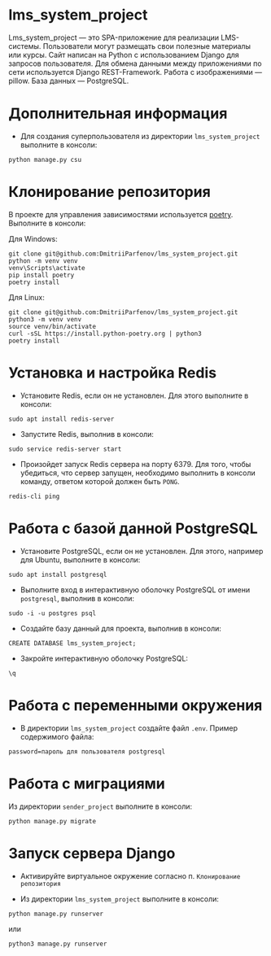 # lms_system_project

Lms_system_project — это SPA-приложение для реализации LMS-системы. Пользователи могут размещать свои полезные материалы или курсы.
Сайт написан на Python с использованием Django для запросов пользователя. Для обмена данными между приложениями по сети используется Django REST-Framework. 
Работа с изображениями — pillow. База данных — PostgreSQL.

# Дополнительная информация

- Для создания суперпользователя из директории `lms_system_project` выполните в консоли: </br>
```
python manage.py csu
```

# Клонирование репозитория

В проекте для управления зависимостями используется [poetry](https://python-poetry.org/). </br>
Выполните в консоли: </br>

Для Windows: </br>
```
git clone git@github.com:DmitriiParfenov/lms_system_project.git
python -m venv venv
venv\Scripts\activate
pip install poetry
poetry install
```

Для Linux: </br>
```
git clone git@github.com:DmitriiParfenov/lms_system_project.git
python3 -m venv venv
source venv/bin/activate
curl -sSL https://install.python-poetry.org | python3
poetry install
```
# Установка и настройка Redis

- Установите Redis, если он не установлен. Для этого выполните в консоли:
```
sudo apt install redis-server
``` 
- Запустите Redis, выполнив в консоли:
```
sudo service redis-server start
``` 
- Произойдет запуск Redis сервера на порту 6379. Для того, чтобы убедиться, что сервер запущен, необходимо выполнить
в консоли команду, ответом которой должен быть `PONG`.
```
redis-cli ping
```

# Работа с базой данной PostgreSQL

- Установите PostgreSQL, если он не установлен. Для этого, например для Ubuntu, выполните в консоли:
```
sudo apt install postgresql
```
- Выполните вход в интерактивную оболочку PostgreSQL от имени `postgresql`, выполнив в консоли:
```
sudo -i -u postgres psql
```
- Создайте базу данный для проекта, выполнив в консоли:
```
CREATE DATABASE lms_system_project;
```
- Закройте интерактивную оболочку PostgreSQL:
```
\q
```
# Работа с переменными окружения

- В директории `lms_system_project` создайте файл `.env`. Пример содержимого файла:
```
password=пароль для пользователя postgresql
```
# Работа с миграциями

Из директории `sender_project` выполните в консоли: </br>

```
python manage.py migrate
```

# Запуск сервера Django

- Активируйте виртуальное окружение согласно п. `Клонирование репозитория` </br>

- Из  директории `lms_system_project` выполните в консоли: </br>
```
python manage.py runserver
```  
или 
```
python3 manage.py runserver
```

